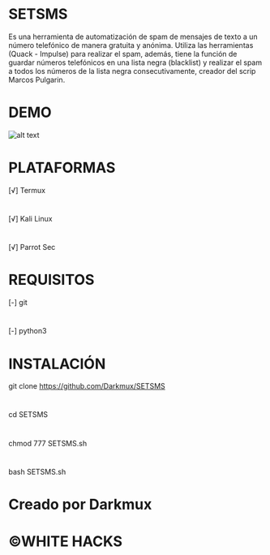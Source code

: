 # SETSMS
Es una herramienta de automatización de spam de mensajes de texto a un número telefónico de manera gratuita y anónima. Utiliza las herramientas (Quack - Impulse) para realizar el spam, además, tiene la función de guardar números telefónicos en una lista negra (blacklist) y realizar el spam a todos los números de la lista negra consecutivamente, creador del scrip Marcos Pulgarin.
# DEMO
![alt text](https://github.com/Darkmux/SETSMS/blob/master/SETSMS.png)
# PLATAFORMAS
[√] Termux
#
[√] Kali Linux
#
[√] Parrot Sec
# REQUISITOS
[-] git
#
[-] python3
# INSTALACIÓN
git clone https://github.com/Darkmux/SETSMS
#
cd SETSMS
#
chmod 777 SETSMS.sh
#
bash SETSMS.sh
# Creado por Darkmux
# ©WHITE HACKS
